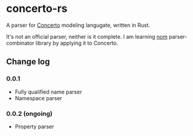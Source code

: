 # concerto-rs

A parser for [Concerto](https://github.com/accordproject/concerto) modeling langugate, written in Rust.

It's not an official parser, neither is it complete. I am learning [nom](https://github.com/rust-bakery/nom/tree/main) parser-combinator library by applying it to Concerto.

## Change log

### 0.0.1

- Fully qualified name parser
- Namespace parser

### 0.0.2 (ongoing)

- Property parser
